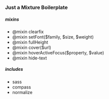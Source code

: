 ### Just a Mixture Boilerplate ###

##### mixins #####
- @mixin clearfix
- @mixin setFont($family, $size, $weight)
- @mixin fullHeight
- @mixin cover($url)
- @mixin hoverActiveFocus($property, $value)
- @mixin hide-text

##### includes #####
- sass
- compass
- normalize

